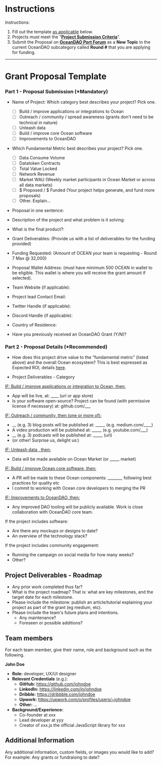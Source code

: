 
# Instructions

Instructions:
1. Fill out the template <u>as applicable</u> below.
2. Projects must meet the "**[Project Submission Criteria](https://github.com/oceanprotocol/oceandao/wiki/project-criteria)**".
3. Submit the Proposal on **[OceanDAO Port Forum](https://port.oceanprotocol.com/c/oceandao/56)** as a **New Topic** in the current OceanDAO subcategory called **Round #** that you are applying for funding.

----

# Grant Proposal Template

### Part 1 - Proposal Submission (*Mandatory)

- Name of Project: 
Which category best describes your project? Pick one.
  - [ ] Build / improve applications or integrations to Ocean
  - [ ] Outreach / community / spread awareness (grants don't need to be technical in nature)
  - [ ] Unleash data
  - [ ] Build / improve core Ocean software
  - [ ] Improvements to OceanDAO

- Which Fundamental Metric best describes your project? Pick one.
  - [ ] Data Consume Volume
  - [ ] Datatoken Contracts
  - [ ] Total Value Locked
  - [ ] Network Revenue
  - [ ] Market WAU (Weekly market participants in Ocean Market or across all data markets)
  - [ ] $ Proposed / $ Funded (Your project helps generate, and fund more proposals)
  - [ ] Other. Explain…

- Proposal in one sentence:

- Description of the project and what problem is it solving:

- What is the final product?:

- Grant Deliverables: (Provide us with a list of deliverables for the funding provided) 

- Funding Requested: (Amount of OCEAN your team is requesting - Round 7 Max @ 32,000)

- Proposal Wallet Address: (must have minimum 500 OCEAN in wallet to be eligible. This wallet is where you will receive the grant amount if selected).

- Team Website (if applicable): 

- Project lead Contact Email:

- Twitter Handle (if applicable):

- Discord Handle (if applicable):

- Country of Residence:

- Have you previously received an OceanDAO Grant (Y/N)?




### Part 2 - Proposal Details (*Recommended)


- How does this project drive value to the “fundamental metric” (listed above) and the overall Ocean ecosystem? This is best expressed as Expected ROI, details [here](On-ROI). 

- Project Deliverables - Category

<u>IF: Build / improve applications or integration to Ocean, then:</u>
- App will be live, at: ____ (url or app store)
- Is your software open-source? Project can be found (with permissive license if necessary) at: github.com/___

<u>IF: Outreach / community, then (one or more of):</u>
- __ (e.g. 3) blog posts will be published at: _____ (e.g. medium.com/____)
- A video production will be published at: _____ (e.g. youtube.com/___)
- __ (e.g. 3) podcasts will be published at: _____ (url)
- (or other! Surprise us, delight us:)

<u>IF: Unleash data , then:</u>
- Data will be made available on Ocean Market (or _____ market)

<u>IF: Build / improve Ocean core software, then:</u>
- A PR will be made to these Ocean components: _______, following best practices for quality etc
- I commit to working with Ocean core developers to merging the PR

<u>IF: Improvements to OceanDAO, then:</u>
- Any improved DAO tooling will be publicly available. Work is close collaboration with OceanDAO core team.

If the project includes software:
- Are there any mockups or designs to date? 
- An overview of the technology stack?

If the project includes community engagement: 
- Running the campaign on social media for how many weeks?
- Other?

## Project Deliverables - Roadmap

- Any prior work completed thus far?
- What is the project roadmap? That is: what are key milestones, and the target date for each milestone.
- Please include the milestone: publish an article/tutorial explaining your project as part of the grant (eg medium, etc).
- Please include the team's future plans and intentions.
  - Any maintenance?
  - Foreseen or possible additions?

## Team members
For each team member, give their name, role and background such as the following.

**John Doe**
- **Role:** developer, UX/UI designer
- **Relevant Credentials** (e.g.):
  - **GitHub:** https://github.com/johndoe
  - **LinkedIn:** https://linkedin.com/in/johndoe
  - **Dribble:** https://dribbble.com/johndoe
  - **Upwork:** https://upwork.com/o/profiles/users/~johndoe
  - **Other:** ...
- **Background/Experience:** 
  - Co-founder at xxx
  - Lead developer at yyy 
  - Creator of xxx.js the official JavaScript library for xxx

## Additional Information
Any additional information, custom fields, or images you would like to add? For example: Any grants or fundraising to date?


